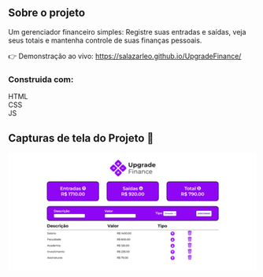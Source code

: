 ## Sobre o projeto
Um gerenciador financeiro simples: Registre suas entradas e saídas, veja seus totais e mantenha controle de suas finanças pessoais.

👉 Demonstração ao vivo: https://salazarleo.github.io/UpgradeFinance/

### Construida com:
HTML <br>
CSS <br>
JS
## Capturas de tela do Projeto 📸
![Minha imagem](https://github.com/salazarleo/UpgradeFinance/blob/master/imgs/Exemplo.png)



